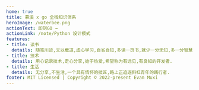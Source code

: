 ```yaml
---
home: true
title: 慕溪 x go 全栈知识体系
heroImage: /waterbee.png
actionText: 即刻GO →
actionLink: /note/Python 设计模式
features:
- title: 读书
  details: 随笔川迹,文以载道,虚心学习,自省自知,多读一页书,就少一分无知,多一分智慧.
- title: 技术
  details: 用心记录技术,走心分享,始于热爱,希望称为有远见,有良知的开发者.
- title: 生活
  details: 无分享,不生活,一个具有情怀的技匠,路上正追逐斜杠青年的践行者.
footer: MIT Licensed | Copyright © 2022-present Evan Muxi
---
```


